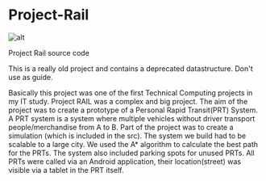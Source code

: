 Project-Rail
============

![alt ](http://wieiscasper.nl/images/projects/1200x600/RAIL/RAIL.png)

Project Rail source code

This is a really old project and contains a deprecated datastructure. Don't use as guide.


Basically this project was one of the first Technical Computing projects in my IT study. 
Project RAIL was a complex and big project. The aim of the project was to create a prototype of a Personal Rapid Transit(PRT) System. A PRT system is a system where multiple vehicles without driver transport people/merchandise from A to B. Part of the project was to create a simulation (which is included in the src). The system we build had to be scalable to a large city. We used the A* algorithm to calculate the best path for the PRTs. The system also included parking spots for unused PRTs. All PRTs were called via an Android application, their location(street) was visible via a tablet in the PRT itself.
